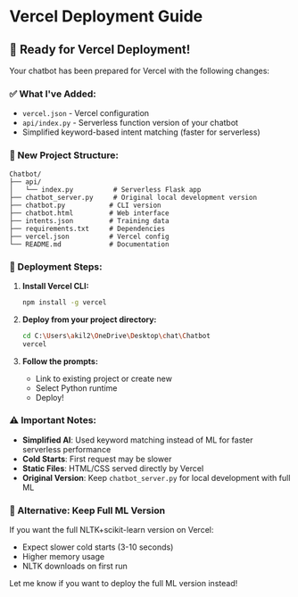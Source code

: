 # Vercel Deployment Guide

## 🚀 Ready for Vercel Deployment!

Your chatbot has been prepared for Vercel with the following changes:

### ✅ What I've Added:
- `vercel.json` - Vercel configuration
- `api/index.py` - Serverless function version of your chatbot
- Simplified keyword-based intent matching (faster for serverless)

### 📁 New Project Structure:
```
Chatbot/
├── api/
│   └── index.py          # Serverless Flask app
├── chatbot_server.py     # Original local development version
├── chatbot.py           # CLI version
├── chatbot.html         # Web interface
├── intents.json         # Training data
├── requirements.txt     # Dependencies
├── vercel.json          # Vercel config
└── README.md            # Documentation
```

### 🔧 Deployment Steps:

1. **Install Vercel CLI:**
   ```bash
   npm install -g vercel
   ```

2. **Deploy from your project directory:**
   ```bash
   cd C:\Users\akil2\OneDrive\Desktop\chat\Chatbot
   vercel
   ```

3. **Follow the prompts:**
   - Link to existing project or create new
   - Select Python runtime
   - Deploy!

### ⚠️ Important Notes:

- **Simplified AI**: Used keyword matching instead of ML for faster serverless performance
- **Cold Starts**: First request may be slower
- **Static Files**: HTML/CSS served directly by Vercel
- **Original Version**: Keep `chatbot_server.py` for local development with full ML

### 🔄 Alternative: Keep Full ML Version

If you want the full NLTK+scikit-learn version on Vercel:
- Expect slower cold starts (3-10 seconds)
- Higher memory usage
- NLTK downloads on first run

Let me know if you want to deploy the full ML version instead!